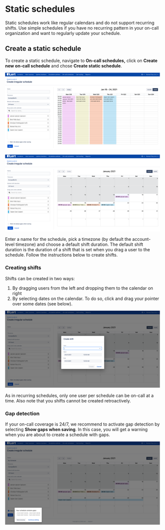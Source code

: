 # Static schedules

Static schedules work like regular calendars and do not support recurring shifts. Use simple schedules if you have no recurring pattern in your on-call organization and want to regularly update your schedule.

## Create a static schedule

To create a static schedule, navigate to **On-call schedules,** click on **Create new on-call schedule** and chose **Create static schedule**.

![Week view](<../../.gitbook/assets/iLert (26).png>)

![Month view](<../../.gitbook/assets/iLert (80).png>)

Enter a name for the schedule, pick a timezone (by default the account-level timezone) and choose a default shift duration. The default shift duration is the duration of a shift that is set when you drag a user to the schedule. Follow the instructions below to create shifts.

### Creating shifts

Shifts can be created in two ways:

1. By dragging users from the left and dropping them to the calendar on right
2. By selecting dates on the calendar. To do so, click and drag your pointer over some dates (see below).

![](<../../.gitbook/assets/iLert (42).png>)

As in recurring schedules, only one user per schedule can be on-call at a time. Also note that you shifts cannot be created retroactively.

### Gap detection

If your on-call coverage is 24/7, we recommend to activate gap detection by selecting **Show gaps when saving**. In this case, you will get a warning when you are about to create a schedule with gaps.

![](<../../.gitbook/assets/iLert (77).png>)




